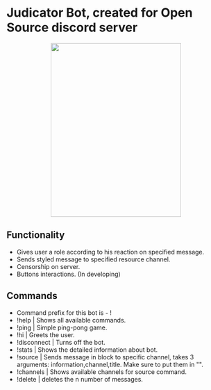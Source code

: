 # Judicator Bot, created for Open Source discord server
<p align="center"><img src="https://i.imgur.com/ySjnID2.jpg" width="300" height="400"></p>

## Functionality
 - Gives user a role according to his reaction on specified message.
 - Sends styled message to specified resource channel.
 - Censorship on server.
 - Buttons interactions. (In developing)

## Commands
 - Command prefix for this bot is - !
 - !help | Shows all available commands.
 - !ping | Simple ping-pong game.
 - !hi | Greets the user.
 - !disconnect | Turns off the bot.
 - !stats | Shows the detailed information about bot.
 - !source | Sends message in block to specific channel, takes 3 arguments: information,channel,title. Make sure to put them in "".
 - !channels | Shows available channels for source command.
 - !delete <int> | deletes the n number of messages.

